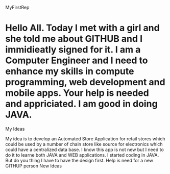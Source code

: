 MyFirstRep

Hello All. Today I met with a girl and she told me about GITHUB and I immidieatly signed for it. I am a Computer Engineer and I need to enhance my skills in compute programming, web development and mobile apps. Your help is needed and appriciated. I am good in doing JAVA.
==========
My Ideas

My idea is to develop an Automated Store Application for retail stores which could be used by a number of chain store like source for electronics which could have a centralized data base. I know this app is not new but I need to do it to learne both JAVA and WEB applications. I started coding in JAVA. But do you thing I have to have the design first. Help is need for a new GITHUP person
New Ideas
